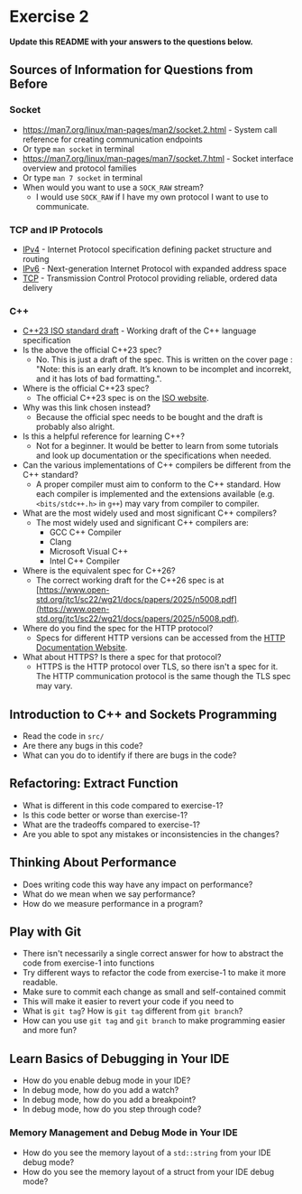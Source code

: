# Exercise 2

**Update this README with your answers to the questions below.**

## Sources of Information for Questions from Before

### Socket 
- https://man7.org/linux/man-pages/man2/socket.2.html - System call reference
  for creating communication endpoints
- Or type `man socket` in terminal
- https://man7.org/linux/man-pages/man7/socket.7.html - Socket interface 
  overview and protocol families
- Or type `man 7 socket` in terminal
- When would you want to use a `SOCK_RAW` stream?
  - I would use `SOCK_RAW` if I have my own protocol I want to use to communicate.

### TCP and IP Protocols
- [IPv4](https://www.rfc-editor.org/info/rfc791) - Internet Protocol 
  specification defining packet structure and routing
- [IPv6](https://www.rfc-editor.org/info/rfc8200) - Next-generation Internet 
  Protocol with expanded address space
- [TCP](https://datatracker.ietf.org/doc/html/rfc9293) - Transmission Control 
  Protocol providing reliable, ordered data delivery
    
### C++
- [C++23 ISO standard draft](https://www.open-std.org/jtc1/sc22/wg21/docs/papers/2023/n4950.pdf) - 
  Working draft of the C++ language specification
- Is the above the official C++23 spec? 
  - No. This is just a draft of the spec. This is written on the cover page : "Note: this is an early draft. It’s known to be incomplet and incorrekt, and it has lots of bad
formatting.".
- Where is the official C++23 spec?
  - The official C++23 spec is on the [ISO website](https://www.iso.org/standard/83626.html).
- Why was this link chosen instead?
  - Because the official spec needs to be bought and the draft is probably also alright.
- Is this a helpful reference for learning C++?
  - Not for a beginner. It would be better to learn from some tutorials and look up documentation or the specifications when needed.
- Can the various implementations of C++ compilers be different from the
  C++ standard?
  - A proper compiler must aim to conform to the C++ standard. How each compiler is implemented and the extensions available (e.g. `<bits/stdc++.h>` in `g++`) may vary from compiler to compiler.
- What are the most widely used and most significant C++ compilers?
  - The most widely used and significant C++ compilers are:
    - GCC C++ Compiler
    - Clang
    - Microsoft Visual C++
    - Intel C++ Compiler 
- Where is the equivalent spec for C++26?
  - The correct working draft for the C++26 spec is at [https://www.open-std.org/jtc1/sc22/wg21/docs/papers/2025/n5008.pdf](https://www.open-std.org/jtc1/sc22/wg21/docs/papers/2025/n5008.pdf).
- Where do you find the spec for the HTTP protocol?
  - Specs for different HTTP versions can be accessed from the [HTTP Documentation Website](https://httpwg.org/specs/).
- What about HTTPS? Is there a spec for that protocol?
  - HTTPS is the HTTP protocol over TLS, so there isn't a spec for it. The HTTP communication protocol is the same though the TLS spec may vary.

## Introduction to C++ and Sockets Programming

- Read the code in `src/`
- Are there any bugs in this code? 
- What can you do to identify if there are bugs in the code?

## Refactoring: Extract Function

- What is different in this code compared to exercise-1?
- Is this code better or worse than exercise-1?
- What are the tradeoffs compared to exercise-1?
- Are you able to spot any mistakes or inconsistencies in the changes?
  
## Thinking About Performance

- Does writing code this way have any impact on performance?
- What do we mean when we say performance?
- How do we measure performance in a program?

## Play with Git

- There isn't necessarily a single correct answer for how to abstract the 
  code from exercise-1 into functions
- Try different ways to refactor the code from exercise-1 to make it more
  readable.
- Make sure to commit each change as small and self-contained commit
- This will make it easier to revert your code if you need to
- What is `git tag`? How is `git tag` different from `git branch`?
- How can you use `git tag` and `git branch` to make programming easier and
  more fun?

## Learn Basics of Debugging in Your IDE

- How do you enable debug mode in your IDE?
- In debug mode, how do you add a watch?
- In debug mode, how do you add a breakpoint?
- In debug mode, how do you step through code?

### Memory Management and Debug Mode in Your IDE

- How do you see the memory layout of a `std::string` from your IDE debug mode?
- How do you see the memory layout of a struct from your IDE debug mode?